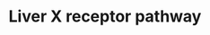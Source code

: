 ---
annotations:
- type: Pathway Ontology
  value: regulatory pathway
authors:
- Mkutmon
- Jmelius
- Eweitz
description: The liver X receptor (LXR) is a nuclear receptor involved in the regulation
  of liver-specific processes, such as cholesterol, fatty acid and glucose homeostasis.
last-edited: 2021-05-07
organisms:
- Bos taurus
redirect_from:
- /index.php/Pathway:WP3188
- /instance/WP3188
schema-jsonld:
- '@context': https://schema.org/
  '@id': https://wikipathways.github.io/pathways/WP3188.html
  '@type': Dataset
  creator:
    '@type': Organization
    name: WikiPathways
  description: The liver X receptor (LXR) is a nuclear receptor involved in the regulation
    of liver-specific processes, such as cholesterol, fatty acid and glucose homeostasis.
  keywords:
  - RXRA
  - Ligand
  - CYP7A1
  - '</br>HomologyConvert: Homo sapiens to Bos taurus: Original ID = L:64241'
  - FASN
  - CYP3A4
  - CYP2B6
  - ABCG5
  - SCD
  - LXR ligand
  - ABCG8
  - SREBF1
  - NR1H3
  license: CC0
  name: Liver X receptor pathway
seo: CreativeWork
title: Liver X receptor pathway
wpid: WP3188
---